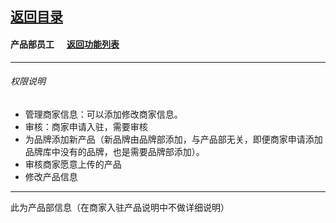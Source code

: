 ## [返回目录](../../readme.md)  
#### 产品部员工 &nbsp;&nbsp;&nbsp;&nbsp; [返回功能列表](../5_Function.md)
---
###### 权限说明
- 管理商家信息：可以添加修改商家信息。
- 审核：商家申请入驻，需要审核
- 为品牌添加新产品（新品牌由品牌部添加，与产品部无关，即便商家申请添加品牌库中没有的品牌，也是需要品牌部添加）。
- 审核商家愿意上传的产品
- 修改产品信息
 
 ---
此为产品部信息（在商家入驻产品说明中不做详细说明）